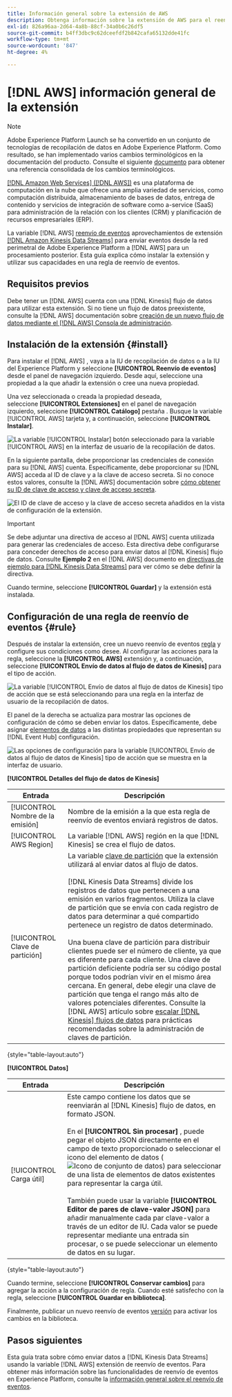 ```yaml
---
title: Información general sobre la extensión de AWS
description: Obtenga información sobre la extensión de AWS para el reenvío de eventos en Adobe Experience Platform.
exl-id: 826a96aa-2d64-4a8b-88cf-34a0b6c26df5
source-git-commit: b4ff3dbc9c62dceefdf2b842cafa65132dde41fc
workflow-type: tm+mt
source-wordcount: '847'
ht-degree: 4%

---
```


# [!DNL AWS] información general de la extensión

>[!NOTE]
>
>Adobe Experience Platform Launch se ha convertido en un conjunto de tecnologías de recopilación de datos en Adobe Experience Platform. Como resultado, se han implementado varios cambios terminológicos en la documentación del producto. Consulte el siguiente [documento](../../../term-updates.md) para obtener una referencia consolidada de los cambios terminológicos.

[[!DNL Amazon Web Services] ([!DNL AWS])](https://aws.amazon.com/) es una plataforma de computación en la nube que ofrece una amplia variedad de servicios, como computación distribuida, almacenamiento de bases de datos, entrega de contenido y servicios de integración de software como a-service (SaaS) para administración de la relación con los clientes (CRM) y planificación de recursos empresariales (ERP).

La variable [!DNL AWS] [reenvío de eventos](../../../ui/event-forwarding/overview.md) aprovechamientos de extensión [[!DNL Amazon Kinesis Data Streams]](https://docs.aws.amazon.com/streams/latest/dev/introduction.html) para enviar eventos desde la red perimetral de Adobe Experience Platform a [!DNL AWS] para un procesamiento posterior. Esta guía explica cómo instalar la extensión y utilizar sus capacidades en una regla de reenvío de eventos.

## Requisitos previos

Debe tener un [!DNL AWS] cuenta con una [!DNL Kinesis] flujo de datos para utilizar esta extensión. Si no tiene un flujo de datos preexistente, consulte la [!DNL AWS] documentación sobre [creación de un nuevo flujo de datos mediante el [!DNL AWS] Consola de administración](https://docs.aws.amazon.com/streams/latest/dev/how-do-i-create-a-stream.html).

## Instalación de la extensión {#install}

Para instalar el [!DNL AWS] , vaya a la IU de recopilación de datos o a la IU del Experience Platform y seleccione **[!UICONTROL Reenvío de eventos]** desde el panel de navegación izquierdo. Desde aquí, seleccione una propiedad a la que añadir la extensión o cree una nueva propiedad.

Una vez seleccionada o creada la propiedad deseada, seleccione **[!UICONTROL Extensiones]** en el panel de navegación izquierdo, seleccione **[!UICONTROL Catálogo]** pestaña . Busque la variable [!UICONTROL AWS] tarjeta y, a continuación, seleccione **[!UICONTROL Instalar]**.

![La variable [!UICONTROL Instalar] botón seleccionado para la variable [!UICONTROL AWS] en la interfaz de usuario de la recopilación de datos.](../../../images/extensions/server/aws/install.png)

En la siguiente pantalla, debe proporcionar las credenciales de conexión para su [!DNL AWS] cuenta. Específicamente, debe proporcionar su [!DNL AWS] acceda al ID de clave y a la clave de acceso secreta. Si no conoce estos valores, consulte la [!DNL AWS] documentación sobre [cómo obtener su ID de clave de acceso y clave de acceso secreta](https://docs.aws.amazon.com/powershell/latest/userguide/pstools-appendix-sign-up.html).

![El ID de clave de acceso y la clave de acceso secreta añadidos en la vista de configuración de la extensión.](../../../images/extensions/server/aws/credentials.png)

>[!IMPORTANT]
>
>Se debe adjuntar una directiva de acceso al [!DNL AWS] cuenta utilizada para generar las credenciales de acceso. Esta directiva debe configurarse para conceder derechos de acceso para enviar datos al [!DNL Kinesis] flujo de datos. Consulte **Ejemplo 2** en el [!DNL AWS] documento en [directivas de ejemplo para [!DNL Kinesis Data Streams]](https://docs.aws.amazon.com/streams/latest/dev/controlling-access.html#kinesis-using-iam-examples) para ver cómo se debe definir la directiva.

Cuando termine, seleccione **[!UICONTROL Guardar]** y la extensión está instalada.

## Configuración de una regla de reenvío de eventos {#rule}

Después de instalar la extensión, cree un nuevo reenvío de eventos [regla](../../../ui/managing-resources/rules.md) y configure sus condiciones como desee. Al configurar las acciones para la regla, seleccione la **[!UICONTROL AWS]** extensión y, a continuación, seleccione **[!UICONTROL Envío de datos al flujo de datos de Kinesis]** para el tipo de acción.

![La variable [!UICONTROL Envío de datos al flujo de datos de Kinesis] tipo de acción que se está seleccionando para una regla en la interfaz de usuario de la recopilación de datos.](../../../images/extensions/server/aws/select-action-type.png)

El panel de la derecha se actualiza para mostrar las opciones de configuración de cómo se deben enviar los datos. Específicamente, debe asignar [elementos de datos](../../../ui/managing-resources/data-elements.md) a las distintas propiedades que representan su [!DNL Event Hub] configuración.

![Las opciones de configuración para la variable [!UICONTROL Envío de datos al flujo de datos de Kinesis] tipo de acción que se muestra en la interfaz de usuario.](../../../images/extensions/server/aws/data-stream-details.png)

**[!UICONTROL Detalles del flujo de datos de Kinesis]**

| Entrada | Descripción |
| --- | --- |
| [!UICONTROL Nombre de la emisión] | Nombre de la emisión a la que esta regla de reenvío de eventos enviará registros de datos. |
| [!UICONTROL AWS Region] | La variable [!DNL AWS] región en la que [!DNL Kinesis] se crea el flujo de datos. |
| [!UICONTROL Clave de partición] | La variable [clave de partición](https://docs.aws.amazon.com/streams/latest/dev/key-concepts.html#partition-key) que la extensión utilizará al enviar datos al flujo de datos.<br><br>[!DNL Kinesis Data Streams] divide los registros de datos que pertenecen a una emisión en varios fragmentos. Utiliza la clave de partición que se envía con cada registro de datos para determinar a qué compartido pertenece un registro de datos determinado.<br><br>Una buena clave de partición para distribuir clientes puede ser el número de cliente, ya que es diferente para cada cliente. Una clave de partición deficiente podría ser su código postal porque todos podrían vivir en el mismo área cercana. En general, debe elegir una clave de partición que tenga el rango más alto de valores potenciales diferentes. Consulte la [!DNL AWS] artículo sobre [escalar [!DNL Kinesis] flujos de datos](https://aws.amazon.com/blogs/big-data/under-the-hood-scaling-your-kinesis-data-streams/) para prácticas recomendadas sobre la administración de claves de partición. |

{style=&quot;table-layout:auto&quot;}

**[!UICONTROL Datos]**

| Entrada | Descripción |
| --- | --- |
| [!UICONTROL Carga útil] | Este campo contiene los datos que se reenviarán al [!DNL Kinesis] flujo de datos, en formato JSON.<br><br>En el **[!UICONTROL Sin procesar]** , puede pegar el objeto JSON directamente en el campo de texto proporcionado o seleccionar el icono del elemento de datos (![Icono de conjunto de datos](../../../images/extensions/server/aws/data-element-icon.png)) para seleccionar de una lista de elementos de datos existentes para representar la carga útil.<br><br>También puede usar la variable **[!UICONTROL Editor de pares de clave-valor JSON]** para añadir manualmente cada par clave-valor a través de un editor de IU. Cada valor se puede representar mediante una entrada sin procesar, o se puede seleccionar un elemento de datos en su lugar. |

{style=&quot;table-layout:auto&quot;}

Cuando termine, seleccione **[!UICONTROL Conservar cambios]** para agregar la acción a la configuración de regla. Cuando esté satisfecho con la regla, seleccione **[!UICONTROL Guardar en biblioteca]**.

Finalmente, publicar un nuevo reenvío de eventos [versión](../../../ui/publishing/builds.md) para activar los cambios en la biblioteca.

## Pasos siguientes

Esta guía trata sobre cómo enviar datos a [!DNL Kinesis Data Streams] usando la variable [!DNL AWS] extensión de reenvío de eventos. Para obtener más información sobre las funcionalidades de reenvío de eventos en Experience Platform, consulte la [información general sobre el reenvío de eventos](../../../ui/event-forwarding/overview.md).
